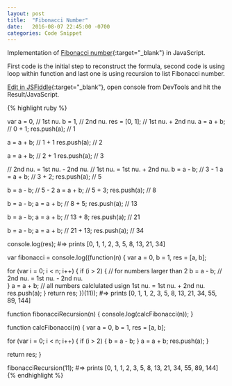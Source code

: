```yaml
---
layout: post
title:  "Fibonacci Number"
date:   2016-08-07 22:45:00 -0700
categories: Code Snippet
---
```


Implementation of [Fibonacci number][fibonacci-wiki]{:target="_blank"} in JavaScript.

First code is the initial step to reconstruct the formula, second code is using loop within function and last one is using recursion to list Fibonacci number.

[Edit in JSFiddle][jsfiddle]{:target="_blank"}, open console from DevTools and hit the Result/JavaScript.

{% highlight ruby %}

var a = 0, // 1st nu.
    b = 1, // 2nd nu.
    res = [0, 1];
//  1st nu. + 2nd nu.
a = a + b; // 0 + 1;
res.push(a); // 1

a = a + b; // 1 + 1
res.push(a); // 2

a = a + b; // 2 + 1
res.push(a); // 3

// 2nd nu. = 1st nu. - 2nd nu.
// 1st nu. = 1st nu. + 2nd nu.
b = a - b; // 3 - 1
a = a + b; // 3 + 2; 
res.push(a); // 5

b = a - b; // 5 - 2
a = a + b; // 5 + 3; 
res.push(a); // 8

b = a - b;
a = a + b; //   8 + 5; 
res.push(a); // 13

b = a - b;
a = a + b; //   13 + 8; 
res.push(a); // 21

b = a - b;
a = a + b; //   21 + 13; 
res.push(a); // 34

console.log(res);
#=> prints [0, 1, 1, 2, 3, 5, 8, 13, 21, 34]


var fibonacci = console.log((function(n) {
  var a = 0,
    b = 1,
    res = [a, b];

  for (var i = 0; i < n; i++) {
    if (i > 2) { // for numbers larger than 2
      b = a - b; // 2nd nu. =  1st nu. - 2nd nu.  
    }
    a = a + b; // all numbers calclulated usign 1st nu. = 1st nu. + 2nd nu.
    res.push(a);
  }
  return res;
})(11));
#=> prints [0, 1, 1, 2, 3, 5, 8, 13, 21, 34, 55, 89, 144]

function fibonacciRecursion(n) {
  console.log(calcFibonacci(n));
}

function calcFibonacci(n) {
  var a = 0,
    b = 1,
    res = [a, b];

  for (var i = 0; i < n; i++) {
    if (i > 2) {
      b = a - b;
    }
    a = a + b;
    res.push(a);
  }

  return res;
}

fibonacciRecursion(11);
#=> prints [0, 1, 1, 2, 3, 5, 8, 13, 21, 34, 55, 89, 144]
{% endhighlight %}


[jsfiddle]: https://jsfiddle.net/alirokni/jemjw47k/
[fibonacci-wiki]: https://en.wikipedia.org/wiki/Fibonacci_number
